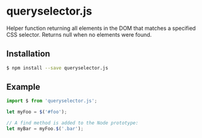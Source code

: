 # queryselector.js
Helper function returning all elements in the DOM that matches a specified CSS selector.
Returns null when no elements were found.

## Installation
```bash
$ npm install --save queryselector.js
```

## Example
```javascript
import $ from 'queryselector.js';

let myFoo = $('#foo');

// A find method is added to the Node prototype:
let myBar = myFoo.$('.bar');
```
